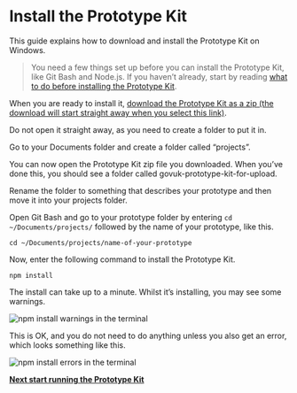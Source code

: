 # Install the Prototype Kit

This guide explains how to download and install the Prototype Kit on Windows.

> You need a few things set up before you can install the Prototype Kit, like Git Bash and Node.js. If you haven’t already, start by reading [what to do before installing the Prototype Kit](/docs/install/windows-installation-guide/before-you-install).

When you are ready to install it, [download the Prototype Kit as a zip (the download will start straight away when you select this link)](/docs/download).

Do not open it straight away, as you need to create a folder to put it in.

Go to your Documents folder and create a folder called “projects”.

You can now open the Prototype Kit zip file you downloaded. When you’ve done this, you should see a folder called govuk-prototype-kit-for-upload.

Rename the folder to something that describes your prototype and then move it into your projects folder.

Open Git Bash and go to your prototype folder by entering `cd ~/Documents/projects/` followed by the name of your prototype, like this.

`cd ~/Documents/projects/name-of-your-prototype`

Now, enter the following command to install the Prototype Kit.

`npm install`

The install can take up to a minute. Whilst it’s installing, you may see some warnings.

![npm install warnings in the terminal](/public/images/docs/npm-install-warn-git-bash-windows.png)

This is OK, and you do not need to do anything unless you also get an error, which looks something like this.

![npm install errors in the terminal](/public/images/docs/npm-install-error-git-bash-windows.png)

**[Next start running the Prototype Kit](/docs/get-started/windows-installation-guide/start-and-stop-the-kit)**
